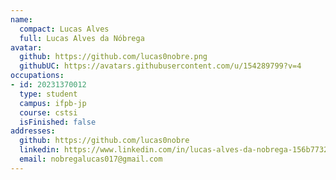 ```yaml
---
name:
  compact: Lucas Alves
  full: Lucas Alves da Nóbrega
avatar:
  github: https://github.com/lucas0nobre.png
  githubUC: https://avatars.githubusercontent.com/u/154289799?v=4
occupations:
- id: 20231370012
  type: student
  campus: ifpb-jp
  course: cstsi
  isFinished: false
addresses:
  github: https://github.com/lucas0nobre
  linkedin: https://www.linkedin.com/in/lucas-alves-da-nobrega-156b77326
  email: nobregalucas017@gmail.com
---
```

